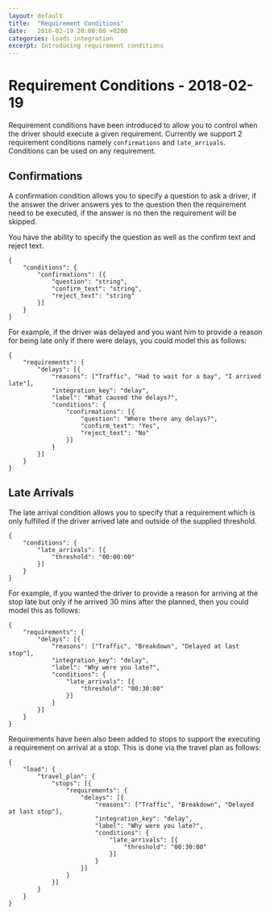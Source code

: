 ```yaml
---
layout: default
title:  "Requirement Conditions"
date:   2018-02-19 20:00:00 +0200
categories: loads integration
excerpt: Introducing requirement conditions
---
```


# Requirement Conditions - 2018-02-19

Requirement conditions have been introduced to allow you to control when the driver should execute a given requirement. Currently we support 2 requirement conditions namely `confirmations` and `late_arrivals`. Conditions can be used on any requirement.

## Confirmations

A confirmation condition allows you to specify a question to ask a driver, if the answer the driver answers yes to the question then the requirement need to be executed, if the answer is no then the requirement will be skipped.

You have the ability to specify the question as well as the confirm text and reject text.

```
{
	"conditions": {
		"confirmations": [{
			"question": "string",
			"confirm_text": "string",
			"reject_text": "string"
		}]
	}
}
```

For example, if the driver was delayed and you want him to provide a reason for being late only if there were delays, you could model this as follows:

```
{
	"requirements": {
		"delays": [{
			"reasons": ["Traffic", "Had to wait for a bay", "I arrived late"],
			"integration_key": "delay",
			"label": "What caused the delays?",
			"conditions": {
				"confirmations": [{
					"question": "Where there any delays?",
					"confirm_text": "Yes",
					"reject_text": "No"
				}]
			}
		}]
	}
}
```

## Late Arrivals

The late arrival condition allows you to specify that a requirement which is only fulfilled if the driver arrived late and outside of the supplied threshold.

```
{
	"conditions": {
		"late_arrivals": [{
			"threshold": "00:00:00"
		}]
	}
}
```


For example, if you wanted the driver to provide a reason for arriving at the stop late but only if he arrived 30 mins after the planned, then you could model this as follows:

```
{
	"requirements": {
		"delays": [{
			"reasons": ["Traffic", "Breakdown", "Delayed at last stop"],
			"integration_key": "delay",
			"label": "Why were you late?",
			"conditions": {
				"late_arrivals": [{
					"threshold": "00:30:00"
				}]
			}
		}]
	}
}
```

Requirements have been also been added to stops to support the executing a requirement on arrival at a stop. This is done via the travel plan as follows:

```
{
	"load": {
		"travel_plan": {
			"stops": [{
				"requirements": {
					"delays": [{
						"reasons": ["Traffic", "Breakdown", "Delayed at last stop"],
						"integration_key": "delay",
						"label": "Why were you late?",
						"conditions": {
							"late_arrivals": [{
								"threshold": "00:30:00"
							}]
						}
					}]
				}
			}]
		}
	}
}
```